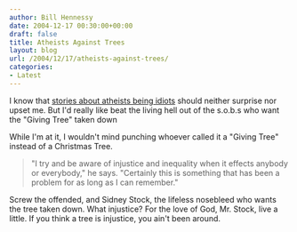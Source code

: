 ```yaml
---
author: Bill Hennessy
date: 2004-12-17 00:30:00+00:00
draft: false
title: Atheists Against Trees
layout: blog
url: /2004/12/17/atheists-against-trees/
categories:
- Latest
---
```


I know that [stories about atheists being idiots](https://www.komo4.com/stories/34416.htm) should neither surprise
nor upset me. But I'd really like beat the living hell out of the
s.o.b.s who want the "Giving Tree" taken down

While I'm at it, I wouldn't mind punching whoever called it a "Giving Tree" instead of a Christmas Tree. 



> "I try and be aware of injustice and inequality when it effects anybody
or everybody," he says. "Certainly this is something that has been a
problem for as long as I can remember."



Screw the offended, and Sidney Stock, the lifeless nosebleed who
wants the tree taken down. What injustice? For the love of
God, Mr. Stock, live a little. If you think a tree is injustice,
you ain't been around.

